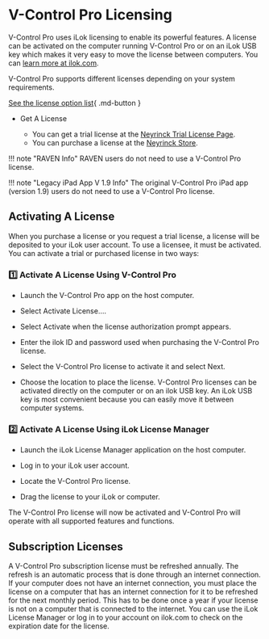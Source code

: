 # V-Control Pro Licensing

V-Control Pro uses iLok licensing to enable its powerful features. A license can be activated on the computer running V-Control Pro or on an iLok USB key which makes it very easy to move the license between computers. You can [learn more at ilok.com](https://ilok.com).

V-Control Pro supports different licenses depending on your system requirements.

[See the license option list](https://neyrinck.com/vcpro-compatibility/){ .md-button }

* Get A License

    * You can get a trial license at the [Neyrinck Trial License Page](https://neyrinck.com/v-control-pro-trial/).
    * You can purchase a license at the [Neyrinck Store](https://neyrinck.com/store/).

!!! note "RAVEN Info"
    RAVEN users do not need to use a V-Control Pro license.

!!! note "Legacy iPad App V 1.9 Info"
    The original V-Control Pro iPad app (version 1.9) users do not need to use a V-Control Pro license.

<a id="license-activate"></a>
## Activating A License
When you purchase a license or you request a trial license, a license will be deposited to your iLok user account. To use a licensee, it must be activated. You can activate a trial or purchased license in two ways:

### 1️⃣ Activate A License Using V-Control Pro

* Launch the V-Control Pro app on the host computer.

* Select Activate License….

* Select Activate when the license authorization prompt appears.

* Enter the ilok ID and password used when purchasing the V-Control Pro license.

* Select the V-Control Pro license to activate it and select Next.

* Choose the location to place the license. V-Control Pro licenses can be activated directly on the computer or on an ilok USB key. An iLok USB key is most convenient because you can easily move it between computer systems.

### 2️⃣ Activate A License Using iLok License Manager

* Launch the iLok License Manager application on the host computer.

* Log in to your iLok user account.

* Locate the V-Control Pro license.

* Drag the license to your iLok or computer.

The V-Control Pro license will now be activated and V-Control Pro will operate with all supported features and functions.

## Subscription Licenses
A V-Control Pro subscription license must be refreshed annually. The refresh is an automatic process that is done through an internet connection. If your computer does not have an internet connection, you must place the license on a computer that has an internet connection for it to be refreshed for the next monthly period. This has to be done once a year if your license is not on a computer that is connected to the internet. 
You can use the iLok License Manager or log in to your account on ilok.com to check on the expiration date for the license.